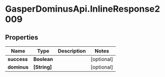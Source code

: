 # GasperDominusApi.InlineResponse2009

## Properties

Name | Type | Description | Notes
------------ | ------------- | ------------- | -------------
**success** | **Boolean** |  | [optional] 
**dominus** | **[String]** |  | [optional] 


